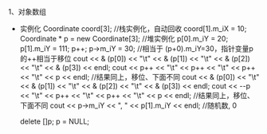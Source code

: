 ﻿﻿﻿1、对象数组
- 实例化
    Coordinate coord[3];                    //栈实例化，自动回收
    coord[1].m_iX = 10;
    Coordinate * p = new Coordinate[3];     //堆实例化
    p[0].m_iY = 20;
    p[1].m_iY = 111;
    p++;
    p->m_iY = 30;                           //相当于 (p+0).m_iY=30，指针变量p的++相当于移位
    cout << & (p[0]) << "\t" << & (p[1]) << "\t" << & (p[2]) << "\t" << & (p[3]) << endl;
    cout << p++ << "\t" << p++ << "\t" << p++ << "\t" << p << endl; //结果同上，移位、下面不同
    cout << & (p[0]) << "\t" << & (p[1]) << "\t" << & (p[2]) << "\t" << & (p[3]) << endl;
    cout << --p << "\t" << p++ << "\t" << p++ << "\t" << p << endl; //结果同上，移位、下面不同
    cout << p->m_iY << ", " << p[1].m_iY << endl; //随机数, 0
    
    delete []p;
    p = NULL;